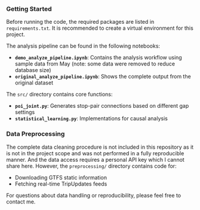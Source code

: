 ### Getting Started

Before running the code, the required packages are listed in `requirements.txt`. It is recommended to create a virtual environment for this project.

The analysis pipeline can be found in the following notebooks:
- **`demo_analyze_pipeline.ipynb`**: Contains the analysis workflow using sample data from May (note: some data were removed to reduce database size)
- **`original_analyze_pipeline.ipynb`**: Shows the complete output from the original dataset

The `src/` directory contains core functions:
- **`poi_joint.py`**: Generates stop-pair connections based on different gap settings
- **`statistical_learning.py`**: Implementations for causal analysis

### Data Preprocessing

The complete data cleaning procedure is not included in this repository as it is not in the project scope and was not performed in a fully reproducible manner. And the data access requires a personal API key which I cannot share here. However, the `preprocessing/` directory contains code for:
- Downloading GTFS static information
- Fetching real-time TripUpdates feeds

For questions about data handling or reproducibility, please feel free to contact me.
